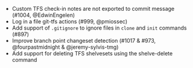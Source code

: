 * Custom TFS check-in notes are not exported to commit message (#1004, @EdwinEngelen)
* Log in a file git-tfs actions (#999, @pmiossec)
* Add support of `.gitignore` to ignore files in `clone` and `init` commands (#897)
* Improve branch point changeset detection (#1017 & #973, @fourpastmidnight & @jeremy-sylvis-tmg)
* Add support for deleting TFS shelvesets using the shelve-delete command
